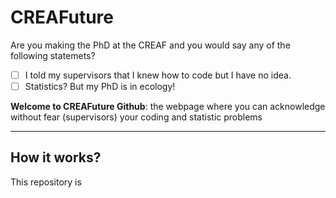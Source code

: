 # CREAFuture

Are you making the PhD at the CREAF and you would say any of the following statemets?

- [ ] I told my supervisors that I knew how to code but I have no idea.  
- [ ] Statistics? But my PhD is in ecology!

**Welcome to CREAFuture Github**: the webpage where you can acknowledge without fear (supervisors) your coding and statistic problems

---
## How it works?

This repository is
